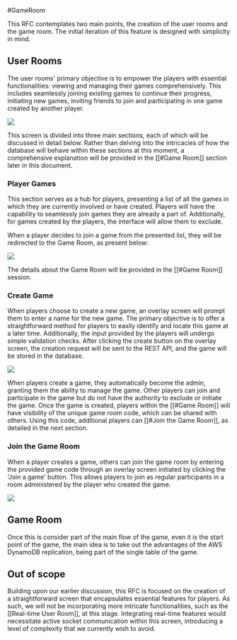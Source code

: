 #GameRoom

This RFC contemplates two main points, the creation of the user rooms and the game room.
The initial iteration of this feature is designed with simplicity in mind.

## User Rooms

 The user rooms' primary objective is to empower the players with essential functionalities: viewing and managing their games comprehensively. This includes seamlessly joining existing games to continue their progress, initiating new games, inviting friends to join and participating in one game created by another player.

<img src="https://github.com/gumberss/FinanceControlinator/assets/38296002/70cea15a-834e-4d8f-8965-09a942f62897"/>

This screen is divided into three main sections, each of which will be discussed in detail below. Rather than delving into the intricacies of how the database will behave within these sections at this moment, a comprehensive explanation will be provided in the [[#Game Room]] section later in this document.

### Player Games

This section serves as a hub for players, presenting a list of all the games in which they are currently involved or have created. Players will have the capability to seamlessly join games they are already a part of. Additionally, for games created by the players, the interface will allow them to exclude.

When a player decides to join a game from the presented list, they will be redirected to the Game Room, as present below:

<img src="https://github.com/gumberss/FinanceControlinator/assets/38296002/bf327e7b-351c-4702-a931-430293e6f64e"/>

The details about the Game Room will be provided in the [[#Game Room]] session.

### Create Game

When players choose to create a new game, an overlay screen will prompt them to enter a name for the new game. The primary objective is to offer a straightforward method for players to easily identify and locate this game at a later time. Additionally, the input provided by the players will undergo simple validation checks. After clicking the create button on the overlay screen, the creation request will be sent to the REST API, and the game will be stored in the database.

<img src="https://github.com/gumberss/FinanceControlinator/assets/38296002/4db29b4d-f633-481f-99b9-a93c0e77793b"/>

When players create a game, they automatically become the admin, granting them the ability to manage the game. Other players can join and participate in the game but do not have the authority to exclude or initiate the game. Once the game is created, players within the [[#Game Room]] will have visibility of the unique game room code, which can be shared with others. Using this code, additional players can  [[#Join the Game Room]], as detailed in the next section.

### Join the Game Room

When a player creates a game, others can join the game room by entering the provided game code through an overlay screen initiated by clicking the 'Join a game' button. This allows players to join as regular participants in a room administered by the player who created the game.

<img src="https://github.com/gumberss/FinanceControlinator/assets/38296002/56ece639-45e1-409a-a83a-81c76ba92bb5"/>


## Game Room







Once this is consider part of the main flow of the game, even it is the start point of the game, the main idea is to take out the advantages of the AWS DynamoDB replication, being part of the single table of the game.


## Out of scope

Building upon our earlier discussion, this RFC is focused on the creation of a straightforward screen that encapsulates essential features for players. As such, we will not be incorporating more intricate functionalities, such as the [[Real-time User Room]], at this stage. Integrating real-time features would necessitate active socket communication within this screen, introducing a level of complexity that we currently wish to avoid.

